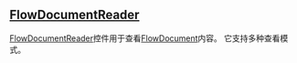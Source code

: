## [FlowDocumentReader](https://docs.microsoft.com/en-us/dotnet/framework/wpf/controls/flowdocumentreader)

[FlowDocumentReader](https://docs.microsoft.com/zh-cn/dotnet/api/system.windows.controls.flowdocumentreader)控件用于查看[FlowDocument](https://docs.microsoft.com/zh-cn/dotnet/api/system.windows.documents.flowdocument)内容。 它支持多种查看模式。